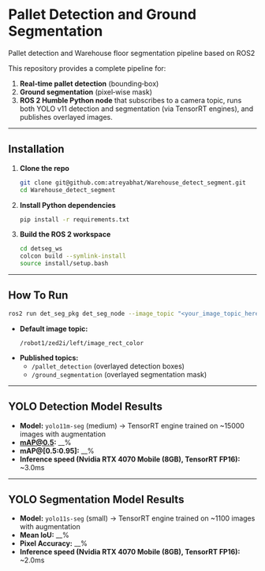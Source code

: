 # Pallet Detection and Ground Segmentation
Pallet detection and Warehouse floor segmentation pipeline based on ROS2

This repository provides a complete pipeline for:
1. **Real‑time pallet detection** (bounding‑box)  
2. **Ground segmentation** (pixel‑wise mask)  
3. **ROS 2 Humble Python node** that subscribes to a camera topic, runs both YOLO v11 detection and segmentation (via TensorRT engines), and publishes overlayed images.

---

## Installation

1. **Clone the repo**  
   ```bash
   git clone git@github.com:atreyabhat/Warehouse_detect_segment.git
   cd Warehouse_detect_segment
   ```

2. **Install Python dependencies**  
   ```bash
   pip install -r requirements.txt
   ```

3. **Build the ROS 2 workspace**  
   ```bash
   cd detseg_ws
   colcon build --symlink-install
   source install/setup.bash
   ```

---

## How To Run

```bash
ros2 run det_seg_pkg det_seg_node --image_topic "<your_image_topic_here>"
```

- **Default image topic:**  
  ```
  /robot1/zed2i/left/image_rect_color
  ```
- **Published topics:**  
  - `/pallet_detection` (overlayed detection boxes)  
  - `/ground_segmentation` (overlayed segmentation mask)

---

## YOLO Detection Model Results

- **Model:** `yolo11m-seg` (medium) → TensorRT engine trained on ~15000 images with augmentation
- **mAP@0.5:** __%  
- **mAP@[0.5:0.95]:** __%  
- **Inference speed (Nvidia RTX 4070 Mobile (8GB), TensorRT FP16):** ~3.0ms


---

## YOLO Segmentation Model Results

- **Model:** `yolo11s-seg` (small) → TensorRT engine trained on ~1100 images with augmentation
- **Mean IoU:** __%  
- **Pixel Accuracy:** __%  
- **Inference speed (Nvidia RTX 4070 Mobile (8GB), TensorRT FP16):** ~2.0ms   




